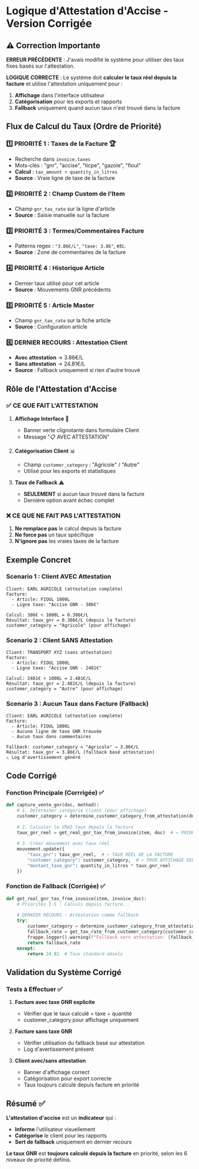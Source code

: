 # Logique d'Attestation d'Accise - Version Corrigée

## ⚠️ Correction Importante

**ERREUR PRÉCÉDENTE** : J'avais modifié le système pour utiliser des taux fixes basés sur l'attestation.

**LOGIQUE CORRECTE** : Le système doit **calculer le taux réel depuis la facture** et utilise l'attestation uniquement pour :
1. **Affichage** dans l'interface utilisateur
2. **Catégorisation** pour les exports et rapports  
3. **Fallback** uniquement quand aucun taux n'est trouvé dans la facture

## Flux de Calcul du Taux (Ordre de Priorité)

### 1️⃣ **PRIORITÉ 1** : Taxes de la Facture 🏆
- Recherche dans `invoice.taxes` 
- Mots-clés : "gnr", "accise", "ticpe", "gazole", "fioul"
- **Calcul** : `tax_amount ÷ quantity_in_litres`
- **Source** : Vraie ligne de taxe de la facture

### 2️⃣ **PRIORITÉ 2** : Champ Custom de l'Item
- Champ `gnr_tax_rate` sur la ligne d'article
- **Source** : Saisie manuelle sur la facture

### 3️⃣ **PRIORITÉ 3** : Termes/Commentaires Facture  
- Patterns regex : `"3.86€/L"`, `"taxe: 3.86"`, etc.
- **Source** : Zone de commentaires de la facture

### 4️⃣ **PRIORITÉ 4** : Historique Article
- Dernier taux utilisé pour cet article
- **Source** : Mouvements GNR précédents

### 5️⃣ **PRIORITÉ 5** : Article Master
- Champ `gnr_tax_rate` sur la fiche article
- **Source** : Configuration article

### 6️⃣ **DERNIER RECOURS** : Attestation Client 
- **Avec attestation** → 3.86€/L
- **Sans attestation** → 24.81€/L
- **Source** : Fallback uniquement si rien d'autre trouvé

## Rôle de l'Attestation d'Accise

### ✅ **CE QUE FAIT L'ATTESTATION**

1. **Affichage Interface** 📱
   - Banner verte clignotante dans formulaire Client
   - Message "📋 AVEC ATTESTATION"

2. **Catégorisation Client** 📊
   - Champ `customer_category` : "Agricole" / "Autre"
   - Utilisé pour les exports et statistiques

3. **Taux de Fallback** ⚠️
   - **SEULEMENT** si aucun taux trouvé dans la facture
   - Dernière option avant échec complet

### ❌ **CE QUE NE FAIT PAS L'ATTESTATION**

1. **Ne remplace pas** le calcul depuis la facture
2. **Ne force pas** un taux spécifique 
3. **N'ignore pas** les vraies taxes de la facture

## Exemple Concret

### Scenario 1 : Client AVEC Attestation
```
Client: EARL AGRICOLE (attestation complète)
Facture: 
  - Article: FIOUL 1000L
  - Ligne taxe: "Accise GNR - 386€"
  
Calcul: 386€ ÷ 1000L = 0.386€/L
Résultat: taux_gnr = 0.386€/L (depuis la facture)
customer_category = "Agricole" (pour affichage)
```

### Scenario 2 : Client SANS Attestation  
```
Client: TRANSPORT XYZ (sans attestation)
Facture:
  - Article: FIOUL 1000L  
  - Ligne taxe: "Accise GNR - 2481€"

Calcul: 2481€ ÷ 1000L = 2.481€/L
Résultat: taux_gnr = 2.481€/L (depuis la facture)
customer_category = "Autre" (pour affichage)
```

### Scenario 3 : Aucun Taux dans Facture (Fallback)
```
Client: EARL AGRICOLE (attestation complète)
Facture: 
  - Article: FIOUL 1000L
  - Aucune ligne de taxe GNR trouvée
  - Aucun taux dans commentaires
  
Fallback: customer_category = "Agricole" → 3.86€/L
Résultat: taux_gnr = 3.86€/L (fallback basé attestation)
⚠️ Log d'avertissement généré
```

## Code Corrigé

### Fonction Principale (Corrrigée) ✅
```python
def capture_vente_gnr(doc, method):
    # 1. Déterminer catégorie client (pour affichage)
    customer_category = determine_customer_category_from_attestation(doc.customer)
    
    # 2. Calculer le VRAI taux depuis la facture
    taux_gnr_reel = get_real_gnr_tax_from_invoice(item, doc)  # ← PRIORITÉ 1-5
    
    # 3. Créer mouvement avec taux réel
    mouvement.update({
        "taux_gnr": taux_gnr_reel,  # ← TAUX RÉEL DE LA FACTURE
        "customer_category": customer_category,  # ← POUR AFFICHAGE SEULEMENT
        "montant_taxe_gnr": quantity_in_litres * taux_gnr_reel
    })
```

### Fonction de Fallback (Corrigée) ✅  
```python
def get_real_gnr_tax_from_invoice(item, invoice_doc):
    # Priorités 1-5 : Calculs depuis facture...
    
    # DERNIER RECOURS : Attestation comme fallback
    try:
        customer_category = determine_customer_category_from_attestation(invoice_doc.customer)
        fallback_rate = get_tax_rate_from_customer_category(customer_category)
        frappe.logger().warning(f"Fallback vers attestation: {fallback_rate}€/L")
        return fallback_rate
    except:
        return 24.81  # Taux standard absolu
```

## Validation du Système Corrigé

### Tests à Effectuer ✅

1. **Facture avec taxe GNR explicite**
   - Vérifier que le taux calculé = taxe ÷ quantité
   - customer_category pour affichage uniquement

2. **Facture sans taxe GNR**  
   - Vérifier utilisation du fallback basé sur attestation
   - Log d'avertissement présent

3. **Client avec/sans attestation**
   - Banner d'affichage correct
   - Catégorisation pour export correcte
   - Taux toujours calculé depuis facture en priorité

## Résumé ✅

**L'attestation d'accise** est un **indicateur** qui :
- **Informe** l'utilisateur visuellement  
- **Catégorise** le client pour les rapports
- **Sert de fallback** uniquement en dernier recours

**Le taux GNR** est **toujours calculé depuis la facture** en priorité, selon les 6 niveaux de priorité définis.